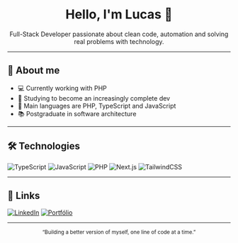 <h1 align="center">Hello, I'm Lucas 👋</h1>

<p align="center">
  Full-Stack Developer passionate about clean code, automation and solving real problems with technology.
</p>

---

## 🧠 About me

- 💻 Currently working with PHP 
- 🎯 Studying to become an increasingly complete dev
- 🚀 Main languages are PHP, TypeScript and JavaScript 
- 📚 Postgraduate in software architecture

---

## 🛠️ Technologies

![TypeScript](https://img.shields.io/badge/-TypeScript-333?style=flat&logo=typescript)
![JavaScript](https://img.shields.io/badge/-JavaScript-333?style=flat&logo=javascript)
![PHP](https://img.shields.io/badge/-PHP-333?style=flat&logo=php)
![Next.js](https://img.shields.io/badge/-Next.js-333?style=flat&logo=next.js)
![TailwindCSS](https://img.shields.io/badge/-TailwindCSS-333?style=flat&logo=tailwind-css)

---

## 🔗 Links

[![LinkedIn](https://img.shields.io/badge/LinkedIn-Lucas%20Patrick-0A66C2?style=for-the-badge&logo=linkedin&logoColor=white)](https://www.linkedin.com/in/lucas-patrick-p/)
[![Portfólio](https://img.shields.io/badge/Portfólio-lucascode.dev-blueviolet?style=for-the-badge)](https://lucascode.dev)

---


<p align="center"><sub>“Building a better version of myself, one line of code at a time.”</sub></p>
